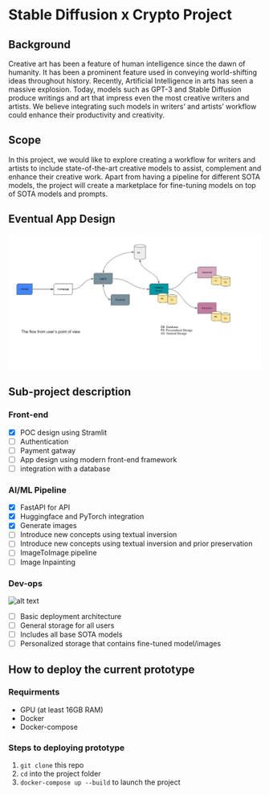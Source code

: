 # Stable Diffusion x Crypto Project 

## Background
Creative art has been a feature of human intelligence since the dawn of humanity. It has been a prominent feature used in conveying world-shifting ideas throughout history. Recently, Artificial Intelligence in arts has seen a massive explosion. Today, models such as GPT-3 and Stable Diffusion produce writings and art that impress even the most creative writers and artists. We believe integrating such models in writers’ and artists’ workflow could enhance their productivity and creativity. 

## Scope
In this project, we would like to explore creating a workflow for writers and artists to include state-of-the-art creative models to assist, complement and enhance their creative work. Apart from having a pipeline for different SOTA models, the project will create a marketplace for fine-tuning models on top of SOTA models and prompts.

## Eventual App Design 
![alt text](media/app.jpg)

## Sub-project description
### Front-end
- [x] POC design using Stramlit
- [ ] Authentication 
- [ ] Payment gatway
- [ ] App design using modern front-end framework
- [ ] integration with a database

### AI/ML Pipeline
- [x] FastAPI for API
- [x] Huggingface and PyTorch integration
- [x] Generate images
- [ ] Introduce new concepts using textual inversion
- [ ] Introduce new concepts using textual inversion and prior preservation
- [ ] ImageToImage pipeline
- [ ] Image Inpainting

### Dev-ops
![alt text](mdeia/devops.jpg)

- [ ] Basic deployment architecture
- [ ] General storage for all users
- [ ] Includes all base SOTA models
- [ ] Personalized storage that contains fine-tuned model/images  

## How to deploy the current prototype
### Requirments
- GPU (at least 16GB RAM)
- Docker
- Docker-compose

### Steps to deploying prototype
1. `git clone` this repo
2. `cd` into the project folder
3. `docker-compose up --build` to launch the project
